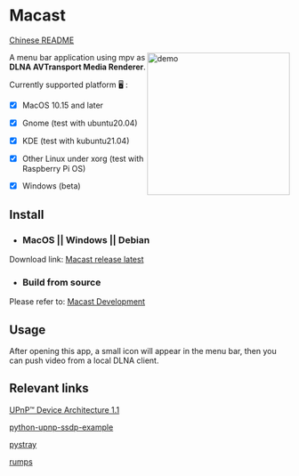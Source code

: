 # Macast

[Chinese README](https://github.com/xfangfang/Macast/blob/main/docs/README_ZH.md)

<img align="right" src="https://raw.githubusercontent.com/xfangfang/Macast/main/demo.png?raw=true" alt="demo" width="256" height="auto"/> A menu bar application using mpv as **DLNA AVTransport Media Renderer**.

Currently supported platform 🖥 :

- [x] MacOS 10.15 and later
- [x] Gnome (test with ubuntu20.04)
- [x] KDE (test with kubuntu21.04)
- [x] Other Linux under xorg (test with Raspberry Pi OS)
- [x] Windows (beta)


## Install

- ### MacOS || Windows || Debian

Download link:  [Macast release latest](https://github.com/xfangfang/Macast/releases/latest)

- ### Build from source

Please refer to: [Macast Development](https://github.com/xfangfang/Macast/blob/main/docs/Development.md)


## Usage

After opening this app, a small icon will appear in the menu bar, then you can push video from a local DLNA client.


## Relevant links

[UPnP™ Device Architecture 1.1](http://upnp.org/specs/arch/UPnP-arch-DeviceArchitecture-v1.1.pdf)

[python-upnp-ssdp-example](https://github.com/ZeWaren/python-upnp-ssdp-example)

[pystray](https://github.com/moses-palmer/pystray)

[rumps](https://github.com/jaredks/rumps)

